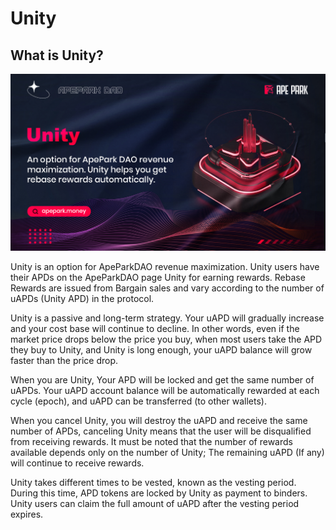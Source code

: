 # Unity

## What is Unity?

![](../.gitbook/assets/Unity.jpg)

Unity is an option for ApeParkDAO revenue maximization. Unity users have their APDs on the ApeParkDAO page Unity for earning rewards. Rebase Rewards are issued from Bargain sales and vary according to the number of uAPDs (Unity APD) in the protocol.

Unity is a passive and long-term strategy. Your uAPD will gradually increase and your cost base will continue to decline. In other words, even if the market price drops below the price you buy, when most users take the APD they buy to Unity, and Unity is long enough, your uAPD balance will grow faster than the price drop.

When you are Unity, Your APD will be locked and get the same number of uAPDs. Your uAPD account balance will be automatically rewarded at each cycle (epoch), and uAPD can be transferred (to other wallets).

When you cancel Unity, you will destroy the uAPD and receive the same number of APDs, canceling Unity means that the user will be disqualified from receiving rewards. It must be noted that the number of rewards available depends only on the number of Unity; The remaining uAPD (If any) will continue to receive rewards.

Unity takes different times to be vested, known as the vesting period. During this time, APD tokens are locked by Unity as payment to binders. Unity users can claim the full amount of uAPD after the vesting period expires.
